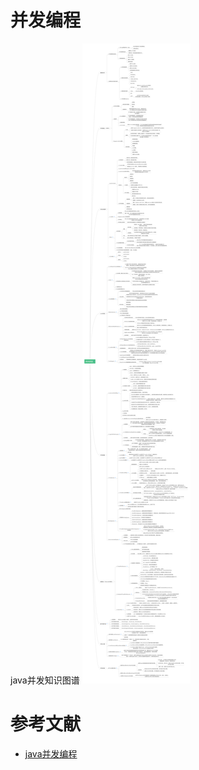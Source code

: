# 并发编程

java并发知识图谱
![java并发知识图谱](Java并发知识图谱.png)


# 参考文献

- [java并发编程](https://github.com/CL0610/Java-concurrency)